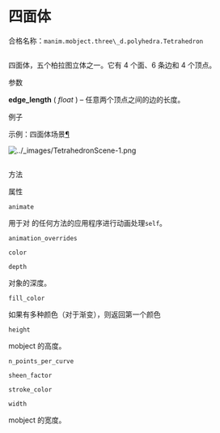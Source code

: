 # 四面体

合格名称：`manim.mobject.three\_d.polyhedra.Tetrahedron`


```py

```

四面体，五个柏拉图立体之一。它有 4 个面、6 条边和 4 个顶点。

参数

**edge_length** ( _float_ ) – 任意两个顶点之间的边的长度。

例子

示例：四面体场景[¶](#tetrahedronscene)

![../_images/TetrahedronScene-1.png](../_images/TetrahedronScene-1.png)


```py

```


方法

属性

`animate`

用于对 的任何方法的应用程序进行动画处理`self`。

`animation_overrides`

`color`

`depth`

对象的深度。

`fill_color`

如果有多种颜色（对于渐变），则返回第一个颜色

`height`

mobject 的高度。

`n_points_per_curve`

`sheen_factor`

`stroke_color`

`width`

mobject 的宽度。
